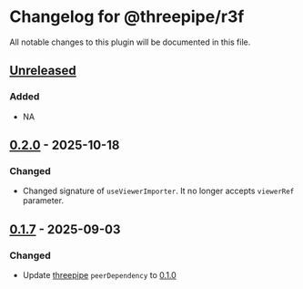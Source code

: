 # Changelog for @threepipe/r3f

All notable changes to this plugin will be documented in this file.

[//]: # (The format is based on [Keep a Changelog]&#40;https://keepachangelog.com/en/1.1.0/&#41;, and this project adheres to [Semantic Versioning]&#40;https://semver.org/spec/v2.0.0.html&#41;.)

## [Unreleased]

### Added

- NA

## [0.2.0] - 2025-10-18

### Changed

- Changed signature of `useViewerImporter`. It no longer accepts `viewerRef` parameter.

## [0.1.7] - 2025-09-03

### Changed

- Update [threepipe](https://threepipe.org/) `peerDependency` to [0.1.0](https://github.com/repalash/threepipe/releases/tag/v0.1.0)

[unreleased]: https://github.com/repalash/threepipe/tree/dev/plugins/r3f
[0.1.6]: https://github.com/repalash/threepipe/releases/tag/@threepipe/plugin-r3f-v0.1.6
[0.1.7]: https://github.com/repalash/threepipe/releases/tag/@threepipe/plugin-r3f-0.1.7
[0.2.0]: https://github.com/repalash/threepipe/releases/tag/@threepipe/plugin-r3f-0.2.0
